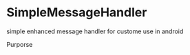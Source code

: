 SimpleMessageHandler
====================

simple enhanced message handler for custome use in android

Purporse
